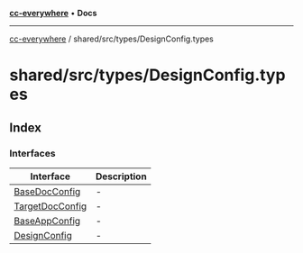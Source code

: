[**cc-everywhere**](../../../../index.md) • **Docs**

***

[cc-everywhere](../../../../index.md) / shared/src/types/DesignConfig.types

# shared/src/types/DesignConfig.types

## Index

### Interfaces

| Interface | Description |
| ------ | ------ |
| [BaseDocConfig](interfaces/BaseDocConfig.md) | - |
| [TargetDocConfig](interfaces/TargetDocConfig.md) | - |
| [BaseAppConfig](interfaces/BaseAppConfig.md) | - |
| [DesignConfig](interfaces/DesignConfig.md) | - |
